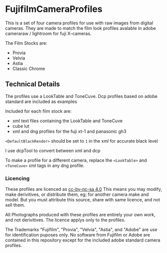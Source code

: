 # FujifilmCameraProfiles

This is a set of four camera profiles for use with raw images from digital cameras. They are made to match the film look profiles avalable in adobe cameraraw / lightroom for fuji X-cameras.

The Film Stocks are:
* Provia
* Velvia
* Astia
* Classic Chrome

## Technical Details
The profiles use a LookTable and ToneCuve.
Dcp profiles based on adobe standard are included as examples

Included for each film stock are:
* xml text files containing the LookTable and ToneCuve
* cube lut
* xml and dng profiles for the fuji xt-1 and panasonic gh3

`<DefaultBlackRender>` should be set to `1` in the xml for accurate black level

I use dcpTool to convert between xml and dcp

To make a profile for a different camera, replace the `<LookTable>` and `<ToneCuve>` xml tags in any dng profile.
### Licencing

These profiles are licenced as [cc-by-nc-sa 4.0](https://creativecommons.org/licenses/by-nc-sa/4.0/)
This means you may modify, make derivitives, or distribute them, eg; for another camera make and model. But you must attribute this source, share with same licence, and not sell them.

All Photographs produced with these profiles are entirely your own work, and not derivitives. The licence applys only to the profiles.

The Trademarks "Fujifilm", "Provia", "Velvia", "Astia", and "Adobe" are use for identification puposes only. No software from Fujifilm or Adobe are contained in this repository except for the included adobe standard camera profiles.
